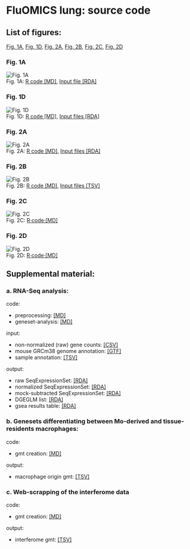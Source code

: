 # FluOMICS lung: source code #

## List of figures:
[Fig. 1A](#fig-1a), [Fig. 1D](#fig-1d), [Fig. 2A](#fig-2a), [Fig. 2B](#fig-2b), [Fig. 2C](#fig-2c), [Fig. 2D](#fig-2d)  

### Fig. 1A
![Fig. 1A](figure/Fig1A.png)  
Fig. 1A: [R code [MD]](code/20190408_Fluomics.fig1a.md), [Input file [RDA]](output/fluomics.gseaOutput.RData)  

### Fig. 1D
![Fig. 1D](figure/Fig1D.png)  
Fig. 1D: [R code [MD]](code/20190408_Fluomics.fig1d.md), [Input files [RDA]](output/fluomics.gseaOutput.RData)  

### Fig. 2A
![Fig. 2A](figure/Fig2A.png)  
Fig. 2A: [R code [MD]](code/20190412_Fluomics.fig2a.md), [Input files [RDA]](output/fluomics.seqSetRaw.RData)  

### Fig. 2B
![Fig. 2B](figure/Fig2B.png)  
Fig. 2B: [R code [MD]](code/20190412_Fluomics.fig2b.md), [Input files [TSV]](utils/Macrophage.gmt)  

### Fig. 2C
![Fig. 2C](figure/Fig2C.png)  
Fig. 2C: [R·code·[MD]](code/20190423_Fluomics.fig2c.md)  
  
### Fig. 2D
![Fig. 2D](figure/Fig2D.png)  
Fig. 2D: [R·code·[MD]](code/20190423_Fluomics.fig2d.md)  


## Supplemental material:

### a. RNA-Seq analysis:
code:  
- preprocessing: [[MD]](code/20190402_Fluomics.preprocessing.md)  
- geneset-analysis: [[MD]](code/20190408_Fluomics.geneset_analysis.md)  
  
input:  
- non-normalized (raw) gene counts: [[CSV]](input/lung.genecounts.csv)  
- mouse GRCm38 genome annotation: [[GTF]](input/genes.gtf)  
- sample annotation: [[TSV]](input/SraRunTable.txt)  
  
output:  
- raw SeqExpressionSet: [[RDA]](output/fluomics.seqSetRaw.RData)  
- normalized SeqExpressionSet: [[RDA]](output/fluomics.seqSet.RData)  
- mock-subtracted SeqExpressionSet: [[RDA]](output/fluomics.seqSetBaselined.RData)  
- DGEGLM list: [[RDA]](output/fluomics.fits.RData)  
- gsea results table: [[RDA]](output/fluomics.gseaOutput.RData)  
  
### b. Genesets differentiating between Mo-derived and tissue-residents macrophages:
code:  
- gmt creation: [[MD]](code/20190415_Fluomics.mdm_vs_trm.md)  
  
output:  
- macrophage origin gmt: [[TSV]](utils/Macrophage.gmt)  
  
### c. Web-scrapping of the interferome data
code:  
- gmt creation: [[MD]](code/20190426_Fluomics.interferome.md)  
  
output:  
- interferome gmt: [[TSV]](utils/interferome.gmt)
